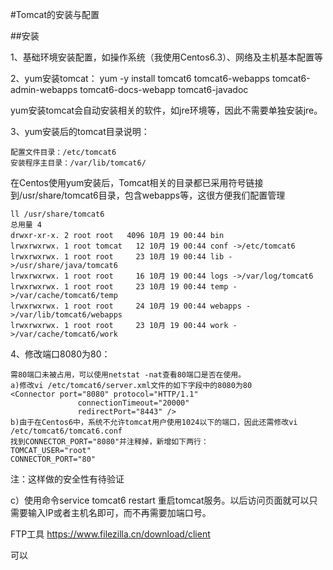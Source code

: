 #Tomcat的安装与配置

##安装

1、基础环境安装配置，如操作系统（我使用Centos6.3）、网络及主机基本配置等

2、yum安装tomcat：
 	yum -y install tomcat6 tomcat6-webapps tomcat6-admin-webapps tomcat6-docs-webapp tomcat6-javadoc

yum安装tomcat会自动安装相关的软件，如jre环境等，因此不需要单独安装jre。

3、yum安装后的tomcat目录说明：

	配置文件目录：/etc/tomcat6
	安装程序主目录：/var/lib/tomcat6/

在Centos使用yum安装后，Tomcat相关的目录都已采用符号链接到/usr/share/tomcat6目录，包含webapps等，这很方便我们配置管理

 	ll /usr/share/tomcat6
	总用量 4
	drwxr-xr-x. 2 root root   4096 10月 19 00:44 bin
	lrwxrwxrwx. 1 root tomcat   12 10月 19 00:44 conf ->/etc/tomcat6
	lrwxrwxrwx. 1 root root     23 10月 19 00:44 lib ->/usr/share/java/tomcat6
	lrwxrwxrwx. 1 root root     16 10月 19 00:44 logs ->/var/log/tomcat6
	lrwxrwxrwx. 1 root root     23 10月 19 00:44 temp ->/var/cache/tomcat6/temp
	lrwxrwxrwx. 1 root root     24 10月 19 00:44 webapps ->/var/lib/tomcat6/webapps
	lrwxrwxrwx. 1 root root     23 10月 19 00:44 work ->/var/cache/tomcat6/work


 
4、修改端口8080为80：

	需80端口未被占用，可以使用netstat -nat查看80端口是否在使用。
	a)修改vi /etc/tomcat6/server.xml文件的如下字段中的8080为80
	<Connector port="8080" protocol="HTTP/1.1"
	               connectionTimeout="20000"
	               redirectPort="8443" />
	b)由于在Centos6中，系统不允许tomcat用户使用1024以下的端口，因此还需修改vi /etc/tomcat6/tomcat6.conf
	找到CONNECTOR_PORT="8080"并注释掉，新增如下两行：
	TOMCAT_USER="root"
	CONNECTOR_PORT="80"
注：这样做的安全性有待验证
 
c）使用命令service tomcat6 restart 重启tomcat服务。以后访问页面就可以只需要输入IP或者主机名即可，而不再需要加端口号。


FTP工具
https://www.filezilla.cn/download/client

可以